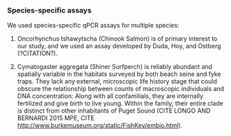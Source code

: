 ### Species-specific assays

We used species-specific qPCR assays for multiple species:

1. Oncorhynchus tshawytscha (Chinook Salmon) is of primary interest to our study, and we used an assay developed by Duda, Hoy, and Ostberg (?CITATION?).

2. Cymatogaster aggregata (Shiner Surfperch) is reliably abundant and spatially variable in the habitats surveyed by both beach seine and fyke traps.
They lack any external, microscopic life history stage that could obscure the relationship between counts of macroscopic individuals and DNA concentration: Along with all confamilials, they are internally fertilized and give birth to live young.
Within the family, their entire clade is distinct from other inhabitants of Puget Sound (CITE LONGO AND BERNARDI 2015 MPE, CITE http://www.burkemuseum.org/static/FishKey/embio.html).
